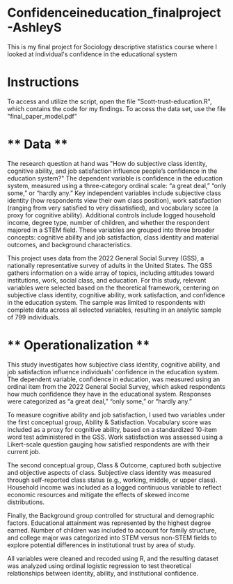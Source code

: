 # Confidenceineducation_finalproject-AshleyS
This is my final project for Sociology descriptive statistics course where I looked at individual's confidence in the educational system 
# **Instructions**
To access and utilize the script, open the file "Scott-trust-education.R", which contains the code for my findings. To access the data set, use the file "final_paper_model.pdf"

# ** Data **
The research question at hand was "How do subjective class identity, cognitive ability, and job satisfaction influence people’s confidence in the education system?" The dependent variable is confidence in the education system, measured using a three-category ordinal scale: “a great deal,” “only some,” or “hardly any.” Key independent variables include subjective class identity (how respondents view their own class position), work satisfaction (ranging from very satisfied to very dissatisfied), and vocabulary score (a proxy for cognitive ability). Additional controls include logged household income, degree type, number of children, and whether the respondent majored in a STEM field. These variables are grouped into three broader concepts: cognitive ability and job satisfaction, class identity and material outcomes, and background characteristics.

This project uses data from the 2022 General Social Survey (GSS), a nationally representative survey of adults in the United States. The GSS gathers information on a wide array of topics, including attitudes toward institutions, work, social class, and education. For this study, relevant variables were selected based on the theoretical framework, centering on subjective class identity, cognitive ability, work satisfaction, and confidence in the education system. The sample was limited to respondents with complete data across all selected variables, resulting in an analytic sample of 799 individuals.

# ** Operationalization **
This study investigates how subjective class identity, cognitive ability, and job satisfaction influence individuals’ confidence in the education system. The dependent variable, confidence in education, was measured using an ordinal item from the 2022 General Social Survey, which asked respondents how much confidence they have in the educational system. Responses were categorized as “a great deal,” “only some,” or “hardly any.”

To measure cognitive ability and job satisfaction, I used two variables under the first conceptual group, Ability & Satisfaction. Vocabulary score was included as a proxy for cognitive ability, based on a standardized 10-item word test administered in the GSS. Work satisfaction was assessed using a Likert-scale question gauging how satisfied respondents are with their current job.

The second conceptual group, Class & Outcome, captured both subjective and objective aspects of class. Subjective class identity was measured through self-reported class status (e.g., working, middle, or upper class). Household income was included as a logged continuous variable to reflect economic resources and mitigate the effects of skewed income distributions.

Finally, the Background group controlled for structural and demographic factors. Educational attainment was represented by the highest degree earned. Number of children was included to account for family structure, and college major was categorized into STEM versus non-STEM fields to explore potential differences in institutional trust by area of study.

All variables were cleaned and recoded using R, and the resulting dataset was analyzed using ordinal logistic regression to test theoretical relationships between identity, ability, and institutional confidence.
